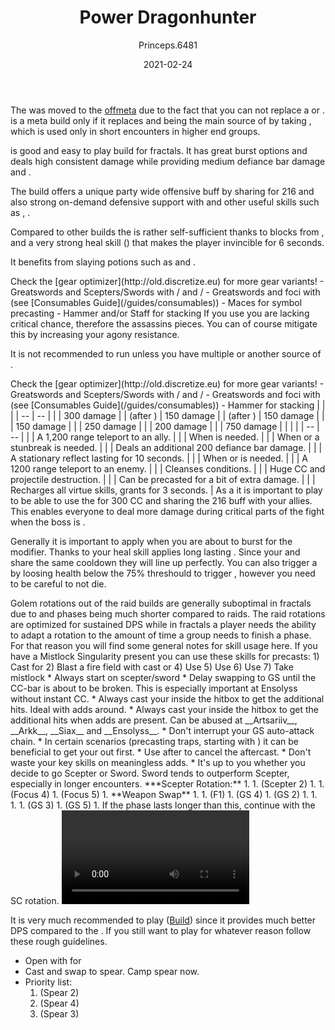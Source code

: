 ﻿---
title: 'Power Dragonhunter'
date: '2021-02-24'
rating: 'Offmeta'
role: 'Damage'
profession: 'Guardian'
specialization: 'Dragonhunter'
benchmark:
  { small: { dps: 35132, by: 'Shetsa [SC]', youtube: 'C98JaabU6_c' } }
skills: [30783, 30039, 9153, 9251]
boons: ['Retaliation', 'Aegis']
conditions: ['Vulnerability', 'Blinded', 'Crippled']
code: '[&DQEqOhAvGzkmDyYPihI2AUgBSAH+AP4AtRKJEgAAAAAAAAAAAAAAAAAAAAA=]'
author: 'Princeps.6481'
cmguides: '/cm-guides/guardian/power-dragonhunter'
classification: [3, 4, 3, 2, 4]
---


The <Specialization name="Dragonhunter" text="Power Dragonhunter"/> was moved to the [offmeta](/builds/) due to the fact that you can not replace a <Specialization name="Weaver"/> or <Specialization name="Soulbeast"/>. <Specialization title="Power Dragonhunter" name="Dragonhunter"/> is a meta build only if it replaces <Specialization name="Firebrand" /> and being the main source of <Boon name="Quickness"/> by taking <Skill name="feelmywrath"/>, which is used only in short encounters in higher end groups. 

<Specialization name="Dragonhunter" /> is good and easy to play build for fractals. It has great burst options and deals high consistent damage while providing medium defiance bar damage and <Condition name="Vulnerability"/>.

The build offers a unique party wide offensive buff by sharing <Skill name="bane signet"/> for 216 <Attribute name="Power"/> and also strong on-demand defensive support with <Skill id="30039"/> and other useful skills such as <Skill id="9251"/>, <Skill name="standyourground"/>.

Compared to other builds the <Specialization name="Dragonhunter" text="Power Dragonhunter"/> is rather self-sufficient thanks to blocks from <Skill name="Shieldofwrath"/>, <Skill name="shieldofcourage"/> and a very strong heal skill (<Skill name="litanyofwrath"/>) that makes the player invincible for 6 seconds.

It benefits from slaying potions such as <Item id="50082"/> and <Item name="Impact" type="Sigil"/>.

<Divider text="Equipment"/>
<Tabs>
<Tab title="162 Agony Resistance">
Check the [gear optimizer](http://old.discretize.eu) for more gear variants!
<Grid>
<GridItem sm="4">
<Armor weight="Heavy" helmAffix="Berserker" helmRune="Scholar" shouldersAffix="Berserker" shouldersRune="Scholar" coatAffix="Berserker" coatRune="Scholar" glovesAffix="Berserker" glovesRune="Scholar" leggingsAffix="Berserker" leggingsRune="Scholar" bootsAffix="Berserker" bootsRune="Scholar" helmInfusionId="49432" shouldersInfusionId="49432" coatInfusionId="49432" glovesInfusionId="49432" leggingsInfusionId="49432" bootsInfusionId="49432"/>
</GridItem>

<GridItem sm="4">
<Weapons weapon1MainId="46762" weapon1MainSigil1Id="24615" weapon1MainSigil2Id="24868" weapon1MainType="Greatsword" weapon1MainAffix="Berserker" weapon1MainSigil1="Force" weapon1MainSigil2="Impact" weapon2MainId="46769" weapon2MainSigil1Id="24615" weapon2MainType="Scepter" weapon2MainAffix="Berserker" weapon2MainSigil1="Force" weapon2OffId="46761" weapon2OffSigilId="24868" weapon2OffType="Focus" weapon2OffAffix="Berserker" weapon2OffSigil="Impact" weapon1MainInfusion1Id="49432" weapon2MainInfusion1Id="49432" weapon1MainInfusion2Id="49432" weapon2OffInfusionId="49432"/>

<Card title="Alternative weapons">
- Greatswords and Scepters/Swords with <Item name="Night" type="Sigil" disableText/>/<Item name="impact" type="Sigil" disableText/> and <Item name="Serpent Slaying" type="Sigil" disableText/>/<Item name="Impact" type="Sigil" disableText/>
- Greatswords and foci with (see [Consumables Guide](/guides/consumables))
- Maces for symbol precasting
- Hammer and/or Staff for <Boon name="Might"/> stacking
</Card>
</GridItem>

<GridItem sm="4">
<BackAndTrinkets backItemAffix="Assassin" accessory1Affix="Assassin" accessory2Affix="Berserker"  amuletAffix="Berserker" r ring1Affix="Berserker" ring2Affix="Berserker" backItemInfusion1Id="49432" backItemInfusion2Id="49432" accessory1InfusionId="49432" accessory2InfusionId="49432" ring1Infusion1Id="49432" ring1Infusion2Id="49432" ring1Infusion3Id="49432" ring2Infusion1Id="49432" ring2Infusion2Id="49432" ring2Infusion3Id="49432"/>

<Consumables foodId="41569" utilityId="77569" infusionId="37131"/>

<Card title="Notes">
If you use <Trait name="Perfectinscriptions"/> you are lacking critical chance, therefore the assassins pieces. You can of course mitigate this by increasing your agony resistance. 

It is not recommended to run <Trait name="Righthandstrength"/> unless you have multiple <Specialization name="Guardian"/> or another source of <Boon name="Retaliation"/>.
</Card>
</GridItem>
</Grid>
</Tab>

<Tab title="222 Agony Resistance">
Check the [gear optimizer](http://old.discretize.eu) for more gear variants!
<Grid>
<GridItem sm="4">
<Armor weight="Heavy" helmAffix="Berserker" helmRune="Scholar" shouldersAffix="Berserker" shouldersRune="Scholar" coatAffix="Berserker" coatRune="Scholar" glovesAffix="Berserker" glovesRune="Scholar" leggingsAffix="Berserker" leggingsRune="Scholar" bootsAffix="Berserker" bootsRune="Scholar" helmInfusionId="37131" shouldersInfusionId="37131" coatInfusionId="37131" glovesInfusionId="37131" leggingsInfusionId="37131" bootsInfusionId="37131"/>
</GridItem>

<GridItem sm="4">
<Weapons weapon1MainId="46762" weapon1MainSigil1Id="24615" weapon1MainSigil2Id="24868" weapon1MainType="Greatsword" weapon1MainAffix="Berserker" weapon1MainSigil1="Force" weapon1MainSigil2="Impact" weapon2MainId="46769" weapon2MainSigil1Id="24615" weapon2MainType="Scepter" weapon2MainAffix="Berserker" weapon2MainSigil1="Force" weapon2OffId="46761" weapon2OffSigilId="24868" weapon2OffType="Focus" weapon2OffAffix="Berserker" weapon2OffSigil="Impact" weapon1MainInfusion1Id="37131" weapon2MainInfusion1Id="37131" weapon1OffInfusionId="37131" weapon2OffInfusionId="37131" />

<Card title="Alternative weapons">
- Greatswords and Scepters/Swords with <Item name="Night" type="Sigil" disableText/>/<Item name="impact" type="Sigil" disableText/> and <Item name="Serpent Slaying" type="Sigil" disableText/>/<Item name="Impact" type="Sigil" disableText/>
- Greatswords and foci with (see [Consumables Guide](/guides/consumables))
- Hammer for <Boon name="Might"/> stacking
</Card>
</GridItem>

<GridItem sm="4">
<BackAndTrinkets backItemId="49390" backItemAffix="Berserker" accessory1Id="39233" accessory1Affix="Berserker" accessory2Id="39232" accessory2Affix="Berserker" amuletId="39273" amuletAffix="Berserker" ring1Id="75669" ring1Affix="Berserker" ring2Id="76024" ring2Affix="Berserker" backItemInfusion1Id="37131" backItemInfusion2Id="37131" accessory1InfusionId="37131" accessory2InfusionId="37131" ring1Infusion1Id="37131" ring1Infusion2Id="37131" ring1Infusion3Id="37131" ring2Infusion1Id="37131" ring2Infusion2Id="37131" ring2Infusion3Id="37131" />

<Consumables foodId="41569" utilityId="77569" infusionId="37131"/>
</GridItem>
</Grid>
</Tab>
</Tabs>

<Divider text="Build"/>

<Grid>
<GridItem sm="7">
<Traits traits1Id="16" traits1="Radiance" traits1SelectedIds="574,565,579" traits2Id="42" traits2="Zeal" traits2SelectedIds="634,653,2017" traits3Id="27" traits3="Dragonhunter" traits3SelectedIds="1898,1835,1955"/>
<Card title="CC skills">
| | |
| -- | -- |
| <Skill id="9093"/> | 300 damage |
| <Skill id="9226"/> (after <Skill id="9147"/>) | 150 damage |
| <Skill id="33134"/> (after <Skill id="29887"/>) | 150 damage |
| <Skill id="30273"/> | 150 damage |
| <Skill name="chainsoflight" /> | 250 damage |
| <Skill name="hammerofwisdom" /> | 200 damage |
| <Skill name="sanctuary" /> | 750 damage |

</Card>
</GridItem>

<GridItem sm="5">
<Skills healId="21664" utility1Id="30364" utility2Id="9168" utility3Id="9093" eliteId="30273"/>

<Card title="Situational">
| | |
| -- | -- |
| <Skill id="9246" size="big" disableText/> | A 1,200 range teleport to an ally. |
| <Skill name="Hallowed Ground" size="big" disableText/> | When <Boon name="Stability"/> is needed. |
| <Skill id="9153" size="big" disableText/> | When <Boon name="Stability"/> or a stunbreak is needed. |
| <Skill id="9125" size="big" disableText/> | Deals an additional 200 defiance bar damage. |
| <Skill id="9251" size="big" disableText/> | A stationary reflect lasting for 10 seconds. |
| <Skill name="feelmywrath" size="big" disableText/> | When <Boon name="Quickness"/> or <Boon name="Fury"/> is needed. |
| <Skill id="9247" size="big" disableText/> | A 1200 range teleport to an enemy. |
| <Skill name="Purging flames" size="big" disableText/> | Cleanses conditions. |
| <Skill name="Sanctuary" size="big" disableText/> | Huge CC and projectile destruction. |
| <Skill name="testoffaith" size="big" disableText/> | Can be precasted for a bit of extra damage. |
| <Skill name="renewed focus" size="big" disableText/> | Recharges all virtue skills, grants <Effect name="Invulnerability"/> for 3 seconds. |

</Card>
</GridItem>
</Grid>


<Divider text="Details"/>
As a <Specialization name="Dragonhunter" text="Power Dragonhunter"/> it is important to play <Trait name="perfecttinscriptions"/> to be able to use the <Skill name="Banesignet"/> for 300 CC and sharing the 216 <Attribute name="Power"/> buff with your allies. This enables everyone to deal more damage during critical parts of the fight when the boss is <Effect name="exposed"/>.

Generally it is important to apply <Boon name="Retaliation"/> when you are about to burst for the <Trait name="retribution"/> modifier. Thanks to <Trait name="healersretribution"/> your heal skill applies long lasting  <Trait name="retribution"/>. Since your <Skill name="litanyofwrath"/> and <Skill name="processionofblades"/> share the same cooldown they will line up perfectly. You can also trigger a <Skill id="13677"/> by loosing health below the 75% threshould to trigger <Trait id="648"/>, however you need to be careful to not die. 




<Divider text="Rotation / Skill Usage"/>

<Grid>
<GridItem xs="12" sm="6">

<Card title="Information">
Golem rotations out of the raid builds are generally suboptimal in fractals due to <Effect name="Exposed"/> and phases being much shorter compared to raids. The raid rotations are optimized for sustained DPS while in fractals a player needs the ability to adapt a rotation to the amount of time a group needs to finish a phase.  
For that reason you will find some general notes for skill usage here.
</Card>
<Card title="Precasting">
If you have a Mistlock Singularity present you can use these skills for precasts:
1) Cast <Skill name="litany of wrath"/> for <Boon name="Retaliation"/>
2) Blast a fire field with cast <Skill name="Holy Strike"/> or <Skill name="mightyblow"/>
4) Use <Skill name="Stand your ground"/>
5) Use <Skill name="Feelmywrath"/> 
6) Use <Skill name="banesignet"/>
7) Take mistlock
</Card>
</GridItem>

<GridItem xs="12" sm="6">
<Card title="Notes on skill usage:">
* Always start on scepter/sword
* Delay swapping to GS until the CC-bar is about to be broken. This is especially important at Ensolyss without instant CC. 
* Always cast your <Skill name="whirlingwrath"/> inside the hitbox to get the additional hits. Ideal with adds around.
* Always cast your <Skill name="bindingblade"/> inside the hitbox to get the additional hits when adds are present. Can be abused at __Artsariiv__, __Arkk__, __Siax__ and __Ensolyss__.
* Don't interrupt your GS auto-attack chain.
* In certain scenarios (precasting traps, starting with <Skill name="onewolfpack"/>) it can be beneficial to get your <Skill name="spearofjustice"/> out first.
* Use <Skill id="9098"/> after <Skill id="9090"/> to cancel the aftercast.
* Don't waste your key skills on meaningless adds.
* It's up to you whether you decide to go Scepter or Sword. Sword tends to outperform Scepter, especially in longer encounters.

</Card>

</GridItem>


<GridItem xs="12" sm="6">
<Card title="Golem Rotation">
***Scepter Rotation:**
1. <Skill name="banesignet" profession="guardian"/>
1. <Skill name="Symbol of Punishment" profession="guardian"/> (Scepter 2)
1. <Skill name="Sword of Justice" profession="guardian"/>
1. <Skill name="Ray of Judgment" profession="guardian"/> (Focus 4)
1. <Skill name="Shield of Wrath" profession="guardian"/> (Focus 5)
1. **Weapon Swap**
1. <Skill name="Procession of Blades " profession="guardian"/> 
1. <Skill name="Spear of Justice" profession="guardian"/> (F1)
1. <Skill name="Symbol of Wrath " profession="guardian"/> (GS 4)
1. <Skill name="Whirling Wrath" profession="guardian"/> (GS 2)
1.  <Skill name="Sword of Justice" profession="guardian"/> 
1. <Skill name="Dragons Maw" profession="guardian"/>
1.  <Skill name="Sword of Justice" profession="guardian"/>
1.  <Skill name="Leap of Faith" profession="guardian"/> (GS 3)
1.  <Skill name="Binding Blade" profession="guardian"/> (GS 5)
1. If the phase lasts longer than this, continue with the SC rotation. 
</Card>
</GridItem>

<GridItem xs="12" sm="6">
<Card title="Golem Rotation">
<Video youtube="C98JaabU6_c" caption="by Shetsa [SC]" />
</Card>
</GridItem>
</Grid>

<Divider text="Underwater combat"/>

It is very much recommended to play <Specialization text="Condition Quickness Firebrand" name="Firebrand"/> ([Build](/builds/guardian/condi-firebrand)) since it provides much better DPS compared to the <Specialization text="Power Dragonhunter" name="Dragonhunter"/>. If you still want to play <Specialization text="Power Dragonhunter" name="Dragonhunter"/> for whatever reason follow these rough guidelines.

- Open with <Skill name="refraction"/> for <Boon name="retaliation"/>
- Cast <Skill name="purify"/> and swap to spear. Camp spear now.
- Priority list:
  1) <Skill name="Zealots flurry"/> (Spear 2)
  2) <Skill name="Symbol of spears"/> (Spear 4)
  3) <Skill name="brilliance"/> (Spear 3)
